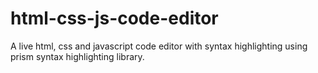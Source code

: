 # html-css-js-code-editor
A live html, css and javascript code editor with syntax highlighting using prism syntax highlighting library.
